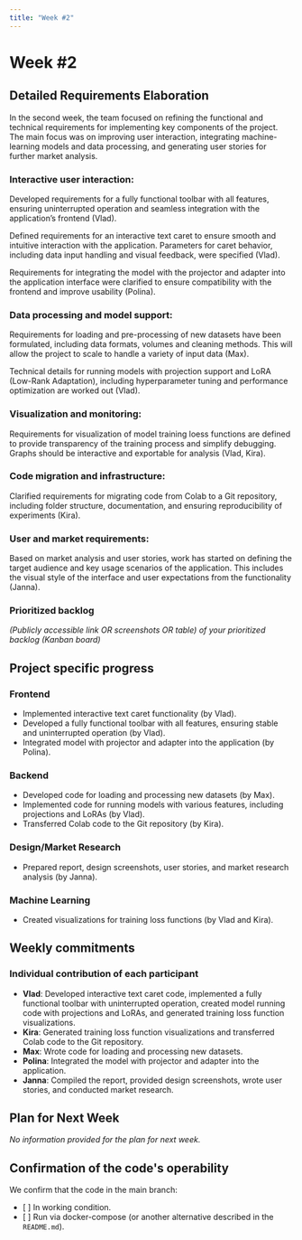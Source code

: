 ```yaml
---
title: "Week #2"
---
```

# **Week #2**

## Detailed Requirements Elaboration

In the second week, the team focused on refining the functional and technical requirements for implementing key components of the project. The main focus was on improving user interaction, integrating machine-learning models and data processing, and generating user stories for further market analysis.

### Interactive user interaction:
Developed requirements for a fully functional toolbar with all features, ensuring uninterrupted operation and seamless integration with the application’s frontend (Vlad).

Defined requirements for an interactive text caret to ensure smooth and intuitive interaction with the application. Parameters for caret behavior, including data input handling and visual feedback, were specified (Vlad).

Requirements for integrating the model with the projector and adapter into the application interface were clarified to ensure compatibility with the frontend and improve usability (Polina).

### Data processing and model support:
Requirements for loading and pre-processing of new datasets have been formulated, including data formats, volumes and cleaning methods. This will allow the project to scale to handle a variety of input data (Max).


Technical details for running models with projection support and LoRA (Low-Rank Adaptation), including hyperparameter tuning and performance optimization are worked out (Vlad).

### Visualization and monitoring:
Requirements for visualization of model training loess functions are defined to provide transparency of the training process and simplify debugging. Graphs should be interactive and exportable for analysis (Vlad, Kira).

### Code migration and infrastructure:
Clarified requirements for migrating code from Colab to a Git repository, including folder structure, documentation, and ensuring reproducibility of experiments (Kira).

### User and market requirements:
Based on market analysis and user stories, work has started on defining the target audience and key usage scenarios of the application. This includes the visual style of the interface and user expectations from the functionality (Janna).

### Prioritized backlog

*(Publicly accessible link OR screenshots OR table) of your prioritized backlog (Kanban board)*



## Project specific progress

### Frontend

- Implemented interactive text caret functionality (by Vlad).
- Developed a fully functional toolbar with all features, ensuring stable and uninterrupted operation (by Vlad).
- Integrated model with projector and adapter into the application (by Polina).

### Backend

- Developed code for loading and processing new datasets (by Max).
- Implemented code for running models with various features, including projections and LoRAs (by Vlad).
- Transferred Colab code to the Git repository (by Kira).

### Design/Market Research

- Prepared report, design screenshots, user stories, and market research analysis (by Janna).

### Machine Learning

- Created visualizations for training loss functions (by Vlad and Kira).

## Weekly commitments

### Individual contribution of each participant

- **Vlad**: Developed interactive text caret code, implemented a fully functional toolbar with uninterrupted operation, created model running code with projections and LoRAs, and generated training loss function visualizations.
- **Kira**: Generated training loss function visualizations and transferred Colab code to the Git repository.
- **Max**: Wrote code for loading and processing new datasets.
- **Polina**: Integrated the model with projector and adapter into the application.
- **Janna**: Compiled the report, provided design screenshots, wrote user stories, and conducted market research.

## Plan for Next Week

*No information provided for the plan for next week.*

## Confirmation of the code's operability

We confirm that the code in the main branch:

- \[ \] In working condition.
- \[ \] Run via docker-compose (or another alternative described in the `README.md`).
